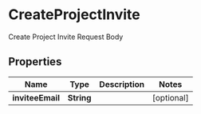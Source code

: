 

# CreateProjectInvite

Create Project Invite Request Body

## Properties

| Name | Type | Description | Notes |
|------------ | ------------- | ------------- | -------------|
|**inviteeEmail** | **String** |  |  [optional] |



